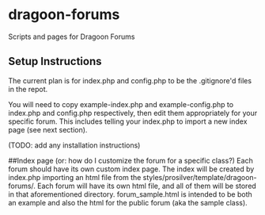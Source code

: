 # dragoon-forums
Scripts and pages for Dragoon Forums

## Setup Instructions

The current plan is for index.php and config.php to be the .gitignore'd files in the repot.

You will need to copy example-index.php and example-config.php to index.php and config.php respectively, then edit them appropriately for your specific forum.  This includes telling your index.php to import a new index page (see next section).

(TODO: add any installation instructions)

##Index page (or: how do I customize the forum for a specific class?)
Each forum should have its own custom index page.  The index will be created by index.php importing an html file from the styles/prosilver/template/dragoon-forums/.  Each forum will have its own html file, and all of them will be stored in that aforementioned directory.  forum_sample.html is intended to be both an example and also the html for the public forum (aka the sample class).
